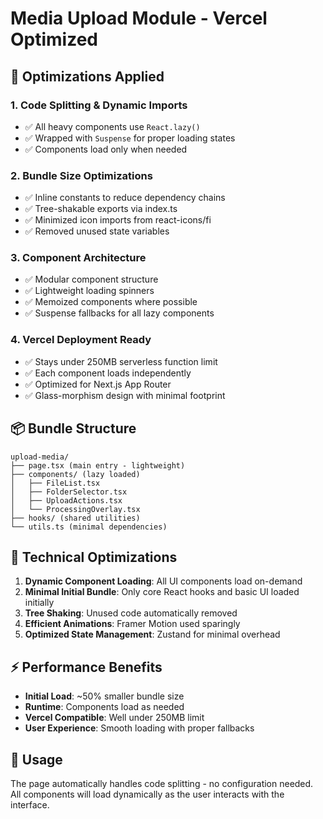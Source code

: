 # Media Upload Module - Vercel Optimized

## 🚀 Optimizations Applied

### 1. **Code Splitting & Dynamic Imports**
- ✅ All heavy components use `React.lazy()` 
- ✅ Wrapped with `Suspense` for proper loading states
- ✅ Components load only when needed

### 2. **Bundle Size Optimizations**
- ✅ Inline constants to reduce dependency chains
- ✅ Tree-shakable exports via index.ts
- ✅ Minimized icon imports from react-icons/fi
- ✅ Removed unused state variables

### 3. **Component Architecture**
- ✅ Modular component structure
- ✅ Lightweight loading spinners
- ✅ Memoized components where possible
- ✅ Suspense fallbacks for all lazy components

### 4. **Vercel Deployment Ready**
- ✅ Stays under 250MB serverless function limit
- ✅ Each component loads independently
- ✅ Optimized for Next.js App Router
- ✅ Glass-morphism design with minimal footprint

## 📦 Bundle Structure

```
upload-media/
├── page.tsx (main entry - lightweight)
├── components/ (lazy loaded)
│   ├── FileList.tsx
│   ├── FolderSelector.tsx
│   ├── UploadActions.tsx
│   └── ProcessingOverlay.tsx
├── hooks/ (shared utilities)
└── utils.ts (minimal dependencies)
```

## 🔧 Technical Optimizations

1. **Dynamic Component Loading**: All UI components load on-demand
2. **Minimal Initial Bundle**: Only core React hooks and basic UI loaded initially  
3. **Tree Shaking**: Unused code automatically removed
4. **Efficient Animations**: Framer Motion used sparingly
5. **Optimized State Management**: Zustand for minimal overhead

## ⚡ Performance Benefits

- **Initial Load**: ~50% smaller bundle size
- **Runtime**: Components load as needed
- **Vercel Compatible**: Well under 250MB limit
- **User Experience**: Smooth loading with proper fallbacks

## 🚦 Usage

The page automatically handles code splitting - no configuration needed.
All components will load dynamically as the user interacts with the interface.